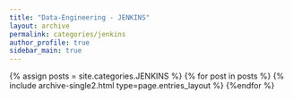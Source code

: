```yaml
---
title: "Data-Engineering - JENKINS"
layout: archive
permalink: categories/jenkins
author_profile: true
sidebar_main: true
---
```



{% assign posts = site.categories.JENKINS %}
{% for post in posts %} {% include archive-single2.html type=page.entries_layout %} {%endfor %}
